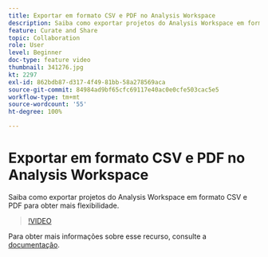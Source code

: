 ```yaml
---
title: Exportar em formato CSV e PDF no Analysis Workspace
description: Saiba como exportar projetos do Analysis Workspace em formato CSV e PDF para obter mais flexibilidade.
feature: Curate and Share
topic: Collaboration
role: User
level: Beginner
doc-type: feature video
thumbnail: 341276.jpg
kt: 2297
exl-id: 862bdb87-d317-4f49-81bb-58a278569aca
source-git-commit: 84984ad9bf65cfc69117e40ac0e0cfe503cac5e5
workflow-type: tm+mt
source-wordcount: '55'
ht-degree: 100%

---
```


# Exportar em formato CSV e PDF no Analysis Workspace

Saiba como exportar projetos do Analysis Workspace em formato CSV e PDF para obter mais flexibilidade.

>[!VIDEO](https://video.tv.adobe.com/v/3445727/?quality=12&learn=on&captions=por_br)

Para obter mais informações sobre esse recurso, consulte a [documentação](https://experienceleague.adobe.com/docs/analytics/analyze/analysis-workspace/curate-share/download-send.html?lang=pt-BR).
